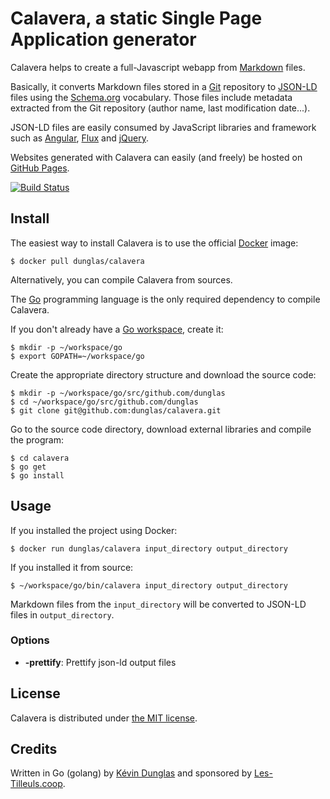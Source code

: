 # Calavera, a static Single Page Application generator

Calavera helps to create a full-Javascript webapp from [Markdown](http://daringfireball.net/projects/markdown/) files.

Basically, it converts Markdown files stored in a [Git](https://git-scm.com/) repository to [JSON-LD](json-ld.org) files
using the [Schema.org](https://schema.org/) vocabulary.
Those files include metadata extracted from the Git repository (author name, last modification date...).

JSON-LD files are easily consumed by JavaScript libraries and framework such as [Angular](https://angular.io/), [Flux](https://facebook.github.io/flux/)
and [jQuery](https://jquery.com/).

Websites generated with Calavera can easily (and freely) be hosted on [GitHub Pages](https://pages.github.com/).

[![Build Status](https://travis-ci.org/dunglas/calavera.svg?branch=master)](https://travis-ci.org/dunglas/calavera)

## Install

The easiest way to install Calavera is to use the official [Docker](https://www.docker.com) image:

    $ docker pull dunglas/calavera

Alternatively, you can compile Calavera from sources.

The [Go](https://golang.org/) programming language is the only required dependency to compile Calavera.

If you don't already have a [Go workspace](https://golang.org/doc/code.html#Workspaces), create it: 

    $ mkdir -p ~/workspace/go
    $ export GOPATH=~/workspace/go

Create the appropriate directory structure and download the source code:

    $ mkdir -p ~/workspace/go/src/github.com/dunglas
    $ cd ~/workspace/go/src/github.com/dunglas
    $ git clone git@github.com:dunglas/calavera.git

Go to the source code directory, download external libraries and compile the program:    

    $ cd calavera
    $ go get
    $ go install

## Usage

If you installed the project using Docker:

    $ docker run dunglas/calavera input_directory output_directory

If you installed it from source:

    $ ~/workspace/go/bin/calavera input_directory output_directory

Markdown files from the `input_directory` will be converted to JSON-LD files in `output_directory`.

### Options

* **-prettify**: Prettify json-ld output files

## License

Calavera is distributed under [the MIT license](LICENSE).

## Credits

Written in Go (golang) by [Kévin Dunglas](https://dunglas.fr) and sponsored by [Les-Tilleuls.coop](https://les-tilleuls.coop).
